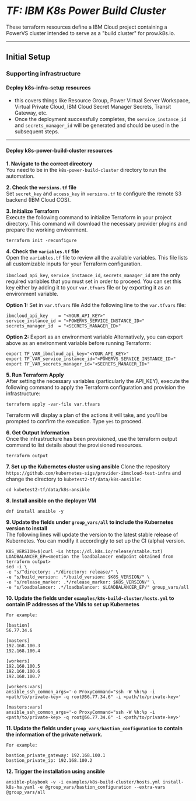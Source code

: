 # _TF: IBM K8s Power Build Cluster_
These terraform resources define a IBM Cloud project containing a PowerVS cluster intended to serve as a "build cluster" for prow.k8s.io.

---
## Initial Setup

### Supporting infrastructure

#### Deploy k8s-infra-setup resources

- this covers things like Resource Group, Power Virtual Server Workspace, Virtual Private Cloud, IBM Cloud Secret Manager Secrets, Transit Gateway, etc.
- Once the deployment successfully completes, the `service_instance_id` and `secrets_manager_id` will be generated and should be used in the subsequent steps.

---
#### Deploy k8s-power-build-cluster resources

**1. Navigate to the correct directory**
<br> You need to be in the `k8s-power-build-cluster` directory to run the automation.

**2. Check the `versions.tf` file**
<br> Set `secret_key` and `access_key` in `versions.tf` to configure the remote S3 backend (IBM Cloud COS).

**3. Initialize Terraform**
<br> Execute the following command to initialize Terraform in your project directory. This command will download the necessary provider plugins and prepare the working environment.
```
terraform init -reconfigure
```

**4. Check the `variables.tf` file**
<br> Open the `variables.tf` file to review all the available variables. This file lists all customizable inputs for your Terraform configuration.

`ibmcloud_api_key`, `service_instance_id`, `secrets_manager_id` are the only required variables that you must set in order to proceed. You can set this key either by adding it to your `var.tfvars` file or by exporting it as an environment variable.

**Option 1:** Set in `var.tfvars` file
Add the following line to the `var.tfvars` file:
```
ibmcloud_api_key    = "<YOUR_API_KEY>"
service_instance_id = "<POWERVS_SERVICE_INSTANCE_ID>"
secrets_manager_id  = "<SECRETS_MANAGER_ID>"
```

**Option 2:** Export as an environment variable
Alternatively, you can export above as an environment variable before running Terraform:
```
export TF_VAR_ibmcloud_api_key="<YOUR_API_KEY>"
export TF_VAR_service_instance_id="<POWERVS_SERVICE_INSTANCE_ID>"
export TF_VAR_secrets_manager_id="<SECRETS_MANAGER_ID>"
```

**5. Run Terraform Apply**
<br> After setting the necessary variables (particularly the API_KEY), execute the following command to apply the Terraform configuration and provision the infrastructure:
```
terraform apply -var-file var.tfvars
```
Terraform will display a plan of the actions it will take, and you'll be prompted to confirm the execution. Type `yes` to proceed.

**6. Get Output Information**
<br> Once the infrastructure has been provisioned, use the terraform output command to list details about the provisioned resources.
```
terraform output
```

**7. Set up the Kubernetes cluster using ansible**
Clone the repository `https://github.com/kubernetes-sigs/provider-ibmcloud-test-infra` and change the directory to `kubetest2-tf/data/k8s-ansible`:
```
cd kubetest2-tf/data/k8s-ansible
```

**8. Install ansible on the deployer VM**
```
dnf install ansible -y
```

**9. Update the fields under `group_vars/all` to include the Kubernetes version to install**
<br> The following lines will update the version to the latest stable release of Kubernetes. You can modify it accordingly to set up the CI (alpha) version.
```
K8S_VERSION=$(curl -Ls https://dl.k8s.io/release/stable.txt)
LOADBALANCER_EP=<mention the loadbalancer endpoint obtained from terraform output>
sed -i \
-e "s/^directory: .*/directory: release/" \
-e "s/build_version: .*/build_version: $K8S_VERSION/" \
-e "s/release_marker: .*/release_marker: $K8S_VERSION/" \
-e "s/loadbalancer: .*/loadbalancer: $LOADBALANCER_EP/" group_vars/all
```

**10. Update the fields under `examples/k8s-build-cluster/hosts.yml` to contain IP addresses of the VMs to set up Kubernetes**
```
For example:

[bastion]
56.77.34.6

[masters]
192.168.100.3
192.168.100.4

[workers]
192.168.100.5
192.168.100.6
192.168.100.7

[workers:vars]
ansible_ssh_common_args='-o ProxyCommand="ssh -W %h:%p -i <path/to/private-key> -q root@56.77.34.6" -i <path/to/private-key>'

[masters:vars]
ansible_ssh_common_args='-o ProxyCommand="ssh -W %h:%p -i <path/to/private-key> -q root@56.77.34.6" -i <path/to/private-key>'
```

**11. Update the fields under `group_vars/bastion_configuration` to contain the information of the private network.**
```
For example:

bastion_private_gateway: 192.168.100.1
bastion_private_ip: 192.168.100.2
```

**12. Trigger the installation using ansible**
```
ansible-playbook -v -i examples/k8s-build-cluster/hosts.yml install-k8s-ha.yaml -e @group_vars/bastion_configuration --extra-vars @group_vars/all
```
